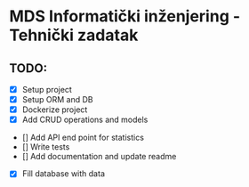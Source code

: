 # MDS Informatički inženjering - Tehnički zadatak

## TODO:
- [x] Setup project
- [x] Setup ORM and DB
- [x] Dockerize project
- [x] Add CRUD operations and models
- [] Add API end point for statistics
- [] Write tests
- [] Add documentation and update readme
- [x] Fill database with data
